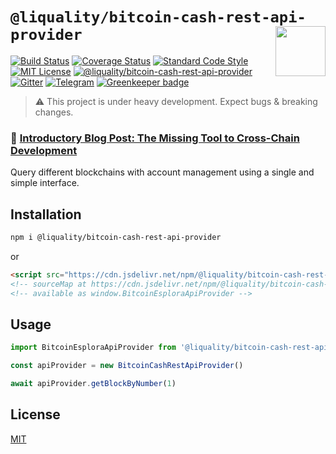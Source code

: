 # `@liquality/bitcoin-cash-rest-api-provider` <img align="right" src="https://raw.githubusercontent.com/liquality/chainabstractionlayer/master/liquality-logo.png" height="80px" />

[![Build Status](https://travis-ci.com/liquality/chainabstractionlayer.svg?branch=master)](https://travis-ci.com/liquality/chainabstractionlayer)
[![Coverage Status](https://coveralls.io/repos/github/liquality/chainabstractionlayer/badge.svg?branch=master)](https://coveralls.io/github/liquality/chainabstractionlayer?branch=master)
[![Standard Code Style](https://img.shields.io/badge/codestyle-standard-brightgreen.svg)](https://github.com/standard/standard)
[![MIT License](https://img.shields.io/badge/license-MIT-brightgreen.svg)](../../LICENSE.md)
[![@liquality/bitcoin-cash-rest-api-provider](https://img.shields.io/npm/dt/@liquality/bitcoin-cash-rest-api-provider.svg)](https://npmjs.com/package/@liquality/bitcoin-cash-rest-api-provider)
[![Gitter](https://img.shields.io/gitter/room/liquality/Lobby.svg)](https://gitter.im/liquality/Lobby?source=orgpage)
[![Telegram](https://img.shields.io/badge/chat-on%20telegram-blue.svg)](https://t.me/Liquality) [![Greenkeeper badge](https://badges.greenkeeper.io/liquality/chainabstractionlayer.svg)](https://greenkeeper.io/)

> :warning: This project is under heavy development. Expect bugs & breaking changes.

### :pencil: [Introductory Blog Post: The Missing Tool to Cross-Chain Development](https://medium.com/liquality/the-missing-tool-to-cross-chain-development-2ebfe898efa1)

Query different blockchains with account management using a single and simple interface.

## Installation

```bash
npm i @liquality/bitcoin-cash-rest-api-provider
```

or

```html
<script src="https://cdn.jsdelivr.net/npm/@liquality/bitcoin-cash-rest-api-provider@0.2.3/dist/bitcoin-cash-rest-api-provider.min.js"></script>
<!-- sourceMap at https://cdn.jsdelivr.net/npm/@liquality/bitcoin-cash-rest-api-provider@0.2.3/dist/bitcoin-cash-rest-api-provider.min.js.map -->
<!-- available as window.BitcoinEsploraApiProvider -->
```

## Usage

```js
import BitcoinEsploraApiProvider from '@liquality/bitcoin-cash-rest-api-provider'

const apiProvider = new BitcoinCashRestApiProvider()

await apiProvider.getBlockByNumber(1)
```

## License

[MIT](../../LICENSE.md)
